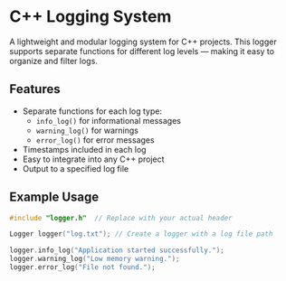 # C++ Logging System

A lightweight and modular logging system for C++ projects. This logger supports separate functions for different log levels — making it easy to organize and filter logs.

## Features

- Separate functions for each log type:
  - `info_log()` for informational messages
  - `warning_log()` for warnings
  - `error_log()` for error messages
- Timestamps included in each log
- Easy to integrate into any C++ project
- Output to a specified log file

## Example Usage

```cpp
#include "logger.h"  // Replace with your actual header

Logger logger("log.txt"); // Create a logger with a log file path

logger.info_log("Application started successfully.");
logger.warning_log("Low memory warning.");
logger.error_log("File not found.");
